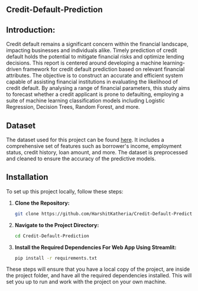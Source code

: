 ## Credit-Default-Prediction
## Introduction:
Credit default remains a significant concern within the financial landscape, impacting businesses and individuals alike. Timely prediction of credit default holds the potential to mitigate financial risks and optimize lending decisions. This report is centered around developing a machine learning-driven framework for credit default prediction based on relevant financial attributes. The objective is to construct an accurate and efficient system capable of assisting financial institutions in evaluating the likelihood of credit default. By analysing a range of financial parameters, this study aims to forecast whether a credit applicant is prone to defaulting, employing a suite of machine learning classification models including Logistic Regression, Decision Trees, Random Forest, and more.
## Dataset
The dataset used for this project can be found [here](https://www.kaggle.com/c/GiveMeSomeCredit/discussion?sort=votes). It includes a comprehensive set of features such as borrower's income, employment status, credit history, loan amount, and more. The dataset is preprocessed and cleaned to ensure the accuracy of the predictive models.
## Installation
To set up this project locally, follow these steps:

1. **Clone the Repository:**
    ```bash
    git clone https://github.com/HarshitKatheria/Credit-Default-Prediction.git
    ```

2. **Navigate to the Project Directory:**
    ```bash
    cd Credit-Default-Prediction
    ```

3. **Install the Required Dependencies For Web App Using Streamlit:**
    ```bash
    pip install -r requirements.txt
    ```

These steps will ensure that you have a local copy of the project, are inside the project folder, and have all the required dependencies installed. This will set you up to run and work with the project on your own machine.

